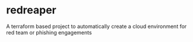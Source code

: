 # redreaper
 A terraform based project to automatically create a cloud environment for red team or phishing engagements
